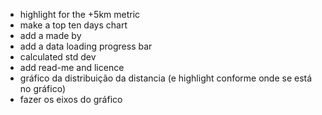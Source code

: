 - highlight for the +5km metric
- make a top ten days chart
- add a made by
- add a data loading progress bar
- calculated std dev
- add read-me and licence
- gráfico da distribuição da distancia (e highlight conforme onde se está no gráfico)
- fazer os eixos do gráfico